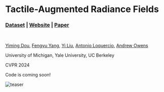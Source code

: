 # Tactile-Augmented Radiance Fields

### [Dataset](https://www.dropbox.com/scl/fo/xusq5gvwauwakred27q9o/AHfcGs56Dv1ZCeitEM3-8_A?rlkey=07efzqehs918no80yi4jrokvh&st=0g4s2ioy&dl=0) | [Website](https://dou-yiming.github.io/TaRF/) |  [Paper](https://arxiv.org/abs/2405.04534)
<br>

[Yiming Dou](https://dou-yiming.github.io/), [Fengyu Yang](https://fredfyyang.github.io/), [Yi Liu](), [Antonio Loquercio](https://antonilo.github.io/), [Andrew Owens](https://andrewowens.com/)

University of Michigan, Yale University, UC Berkeley

CVPR 2024

Code is coming soon!

![teaser](./assets/figs/tarf.gif)
